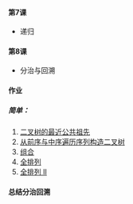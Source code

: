 
#### 第7课
- 递归
#### 第8课
- 分治与回溯


#### 作业

##### 简单：
1. [二叉树的最近公共祖先](https://leetcode-cn.com/problems/lowest-common-ancestor-of-a-binary-tree/)
2. [从前序与中序遍历序列构造二叉树](https://leetcode-cn.com/problems/construct-binary-tree-from-preorder-and-inorder-traversal/)
3. [组合](https://leetcode-cn.com/problems/combinations/)
4. [全排列](https://leetcode-cn.com/problems/permutations/)
5. [全排列 II ](https://leetcode-cn.com/problems/permutations-ii/)


#### 总结分治回溯